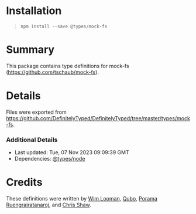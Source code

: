 # Installation
> `npm install --save @types/mock-fs`

# Summary
This package contains type definitions for mock-fs (https://github.com/tschaub/mock-fs).

# Details
Files were exported from https://github.com/DefinitelyTyped/DefinitelyTyped/tree/master/types/mock-fs.

### Additional Details
 * Last updated: Tue, 07 Nov 2023 09:09:39 GMT
 * Dependencies: [@types/node](https://npmjs.com/package/@types/node)

# Credits
These definitions were written by [Wim Looman](https://github.com/Nemo157), [Qubo](https://github.com/tkqubo), [Porama Ruengrairatanaroj](https://github.com/Seally), and [Chris Shaw](https://github.com/cshawaus).
